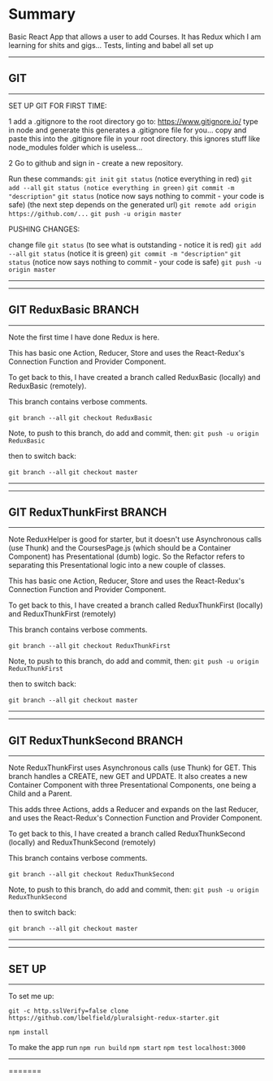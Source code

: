 # Summary

Basic React App that allows a user to add Courses. 
It has Redux which I am learning for shits and gigs... 
Tests, linting and babel all set up



******************************************************************************************************************************        
## GIT
******************************************************************************************************************************

SET UP GIT FOR FIRST TIME:

1 add a .gitignore to the root directory
    go to: https://www.gitignore.io/
    type in node and generate
    this generates a .gitignore file for you...
    copy and paste this into the .gitignore file in your root directory.
    this ignores stuff like node_modules folder which is useless...


2 Go to github and sign in - create a new repository.

Run these commands:
    `git init`
    `git status` (notice everything in red)
    `git add --all`
    `git status (notice everything in green)`
    `git commit -m "description"`
    `git status` (notice now says nothing to commit - your code is safe)
    (the next step depends on the generated url)
    `git remote add origin https://github.com/...`
    `git push -u origin master`


PUSHING CHANGES:

change file
`git status` (to see what is outstanding - notice it is red)
`git add --all`
`git status` (notice it is green)
`git commit -m "description"`
`git status` (notice now says nothing to commit - your code is safe)
`git push -u origin master`

******************************************************************************************************************************

******************************************************************************************************************************        
## GIT ReduxBasic BRANCH
******************************************************************************************************************************

Note the first time I have done Redux is here. 

This has basic one Action, Reducer, Store and uses the React-Redux's Connection Function and Provider Component.

To get back to this, I have created a branch called ReduxBasic (locally) and ReduxBasic (remotely).

This branch contains verbose comments.

`git branch --all`
`git checkout ReduxBasic`

Note, to push to this branch, do add and commit, then:
`git push -u origin ReduxBasic`

then to switch back:

`git branch --all`
`git checkout master`

******************************************************************************************************************************

******************************************************************************************************************************        
## GIT ReduxThunkFirst BRANCH
******************************************************************************************************************************

Note ReduxHelper is good for starter, but it doesn't use Asynchronous calls (use Thunk) and the CoursesPage.js (which should be a Container Component) has Presentational (dumb) logic. So the Refactor refers to separating this Presentational logic into a new couple of classes. 

This has basic one Action, Reducer, Store and uses the React-Redux's Connection Function and Provider Component.

To get back to this, I have created a branch called ReduxThunkFirst (locally) and ReduxThunkFirst (remotely)

This branch contains verbose comments.

`git branch --all`
`git checkout ReduxThunkFirst`

Note, to push to this branch, do add and commit, then:
`git push -u origin ReduxThunkFirst`

then to switch back:

`git branch --all`
`git checkout master`

******************************************************************************************************************************


******************************************************************************************************************************        
## GIT ReduxThunkSecond BRANCH
******************************************************************************************************************************

Note ReduxThunkFirst uses Asynchronous calls (use Thunk) for GET. This branch handles a CREATE, new GET and UPDATE. It also creates a new Container Component with three Presentational Components, one being a Child and a Parent. 

This adds three Actions, adds a Reducer and expands on the last Reducer, and uses the React-Redux's Connection Function and Provider Component.

To get back to this, I have created a branch called ReduxThunkSecond (locally) and ReduxThunkSecond (remotely)

This branch contains verbose comments.

`git branch --all`
`git checkout ReduxThunkSecond`

Note, to push to this branch, do add and commit, then:
`git push -u origin ReduxThunkSecond`

then to switch back:

`git branch --all`
`git checkout master`

******************************************************************************************************************************


******************************************************************************************************************************
## SET UP
******************************************************************************************************************************

To set me up:

`git -c http.sslVerify=false clone https://github.com/lbelfield/pluralsight-redux-starter.git`

`npm install`


To make the app run
    `npm run build`
    `npm start`
    `npm test`
    `localhost:3000`

******************************************************************************************************************************
=======
